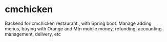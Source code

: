 # cmchicken
Backend for cmchicken restaurant , with Spring boot. Manage adding menus, buying with Orange and Mtn mobile money, refunding, accounting management, delivery, etc
